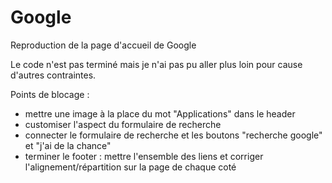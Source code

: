 # Google
Reproduction de la page d'accueil de Google


Le code n'est pas terminé mais je n'ai pas pu aller plus loin pour cause d'autres contraintes. 

Points de blocage :
- mettre une image à la place du mot "Applications" dans le header
- customiser l'aspect du formulaire de recherche
- connecter le formulaire de recherche et les boutons "recherche google" et "j'ai de la chance"
- terminer le footer : mettre l'ensemble des liens et corriger l'alignement/répartition sur la page de chaque coté
